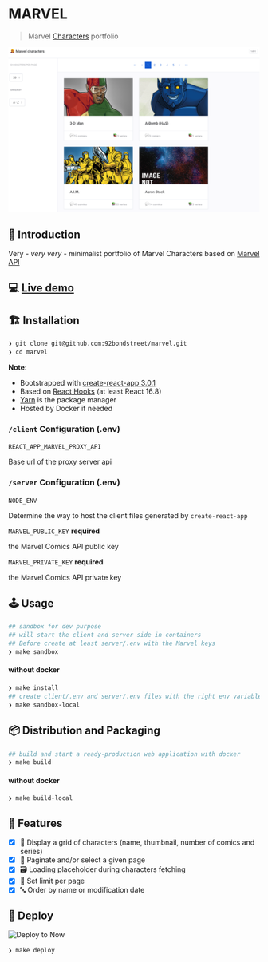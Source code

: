 # MARVEL

> Marvel [Characters](https://www.marvel.com/characters) portfolio

[![Marvel portfolio](./web.png)](http://ec2-18-216-242-220.us-east-2.compute.amazonaws.com/)

## 🐣 Introduction

Very - _very very_ - minimalist portfolio of Marvel Characters based on [Marvel API](https://developer.marvel.com/documentation/getting_started)

## 💻 [Live demo](http://ec2-18-216-242-220.us-east-2.compute.amazonaws.com/)

## 🏗️  Installation

```sh
❯ git clone git@github.com:92bondstreet/marvel.git
❯ cd marvel
```

**Note:**

* Bootstrapped with [create-react-app 3.0.1](https://github.com/facebook/create-react-app/blob/master/CHANGELOG.md)
* Based on [React Hooks](https://reactjs.org/docs/hooks-intro.html) (at least React 16.8)
* [Yarn](https://yarnpkg.com) is the package manager
* Hosted by Docker if needed

### `/client` Configuration (.env)

`REACT_APP_MARVEL_PROXY_API`

Base url of the proxy server api

### `/server` Configuration (.env)

`NODE_ENV`

Determine the way to host the client files generated by `create-react-app`

`MARVEL_PUBLIC_KEY` **required**

the Marvel Comics API public key

`MARVEL_PRIVATE_KEY` **required**

the Marvel Comics API private key

## 🕹️  Usage

```sh
## sandbox for dev purpose
## will start the client and server side in containers
## Before create at least server/.env with the Marvel keys
❯ make sandbox
```

#### without docker

```sh
❯ make install
## create client/.env and server/.env files with the right env variables
❯ make sandbox-local
```

## 📦 Distribution and Packaging

```sh
## build and start a ready-production web application with docker
❯ make build
```

#### without docker

```sh
❯ make build-local
```

## 📱 Features

- [X] 🦸 Display a grid of characters (name, thumbnail, number of comics and series)
- [X] 📄 Paginate and/or select a given page
- [x] 🗃️ Loading placeholder during characters fetching
- [x] 💯 Set limit per page
- [x] 🔤 Order by name or modification date

## 🚀 Deploy

![Deploy to Now](https://badgen.net/badge/%E2%96%B2%20Deploy%20to%20Now/$%20now%2092bondstreet%2Fmarvel/black)

```sh
❯ make deploy
```
